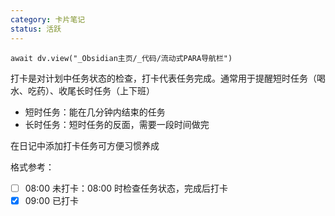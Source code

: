 ```yaml
---
category: 卡片笔记
status: 活跃
---
```

```dataviewjs
await dv.view("_Obsidian主页/_代码/流动式PARA导航栏")
```

打卡是对计划中任务状态的检查，打卡代表任务完成。通常用于提醒短时任务（喝水、吃药）、收尾长时任务（上下班）
- 短时任务：能在几分钟内结束的任务
- 长时任务：短时任务的反面，需要一段时间做完

在日记中添加打卡任务可方便习惯养成

格式参考：
- [ ] 08:00 未打卡：08:00 时检查任务状态，完成后打卡
- [x] 09:00 已打卡
